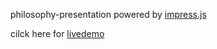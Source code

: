 philosophy-presentation powered by [impress.js](https://github.com/impress/impress.js)

cilck here for [livedemo](https://htmlpreview.github.io/?https://github.com/yangyang95/philosophy-presentation/blob/master/index.html)
